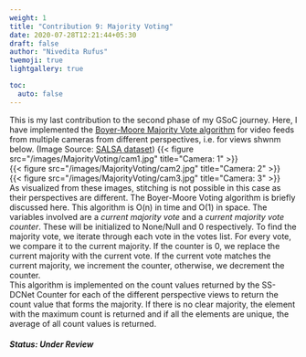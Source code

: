 ```yaml
---
weight: 1
title: "Contribution 9: Majority Voting"
date: 2020-07-28T12:21:44+05:30
draft: false
author: "Nivedita Rufus"
twemoji: true
lightgallery: true

toc:
  auto: false
---
```


This is my last contribution to the second phase of my GSoC journey. Here, I have implemented the [Boyer-Moore Majority Vote algorithm](https://www.cs.utexas.edu/~moore/best-ideas/mjrty/) for video feeds from multiple cameras from different perspectives, i.e. for views shwnm below. (Image Source: [SALSA dataset](https://tev.fbk.eu/salsa)) 
{{< figure src="/images/MajorityVoting/cam1.jpg" title="Camera: 1" >}}  
{{< figure src="/images/MajorityVoting/cam2.jpg" title="Camera: 2" >}}  
{{< figure src="/images/MajorityVoting/cam3.jpg" title="Camera: 3" >}}  
As visualized from these images, stitching is not possible in this case as their perspectives are different. The Boyer-Moore Voting algorithm is briefly discussed here. This algorithm is O(n) in time and O(1) in space. The variables involved are a *current majority vote* and a *current majority vote counter*. These will be initialized to None/Null and 0 respectively. To find the majority vote, we iterate through each vote in the votes list. For every vote, we compare it to the current majority. If the counter is 0, we replace the current majority with the current vote. If the current vote matches the current majority, we increment the counter, otherwise, we decrement the counter.  
This algorithm is implemented on the count values returned by the SS-DCNet Counter for each of the different perspective views to return the count value that forms the majority. If there is no clear majority, the element with the maximum count is returned and if all the elements are unique, the average of all count values is returned.  

##### Status: Under Review